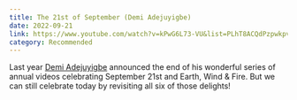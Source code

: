 ```yaml
---
title: The 21st of September (Demi Adejuyigbe)
date: 2022-09-21
link: https://www.youtube.com/watch?v=kPwG6L73-VU&list=PLhT8ACQdPzpwkpvnvvPf6jCfWxEPmn-Kk
category: Recommended
---
```

Last year [Demi Adejuyigbe](https://twitter.com/electrolemon) announced the end of his wonderful series of annual videos celebrating September 21st and Earth, Wind & Fire. But we can still celebrate today by revisiting all six of those delights!
